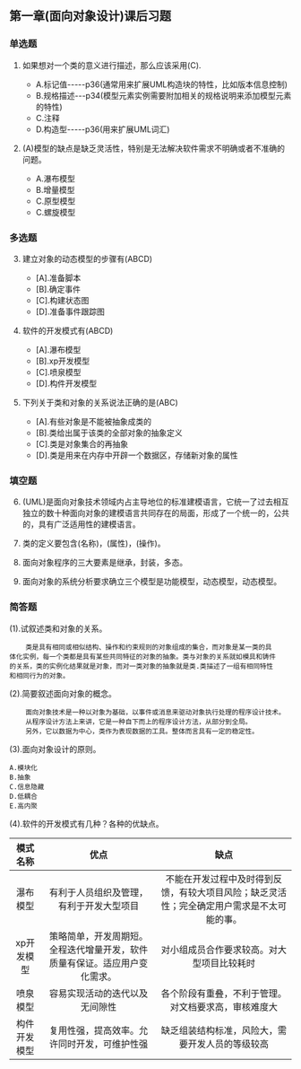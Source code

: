 ## 第一章(面向对象设计)课后习题

### 单选题

1. 如果想对一个类的意义进行描述，那么应该采用(C). 
    * A.标记值-----p36(通常用来扩展UML构造块的特性，比如版本信息控制)
    * B.规格描述---p34(模型元素实例需要附加相关的规格说明来添加模型元素的特性)
    * C.注释
    * D.构造型-----p36(用来扩展UML词汇)

2. (A)模型的缺点是缺乏灵活性，特别是无法解决软件需求不明确或者不准确的问题。
    * A.瀑布模型
    * B.增量模型
    * C.原型模型
    * C.螺旋模型

### 多选题

3. 建立对象的动态模型的步骤有(ABCD)
    * [A].准备脚本
    * [B].确定事件
    * [C].构建状态图
    * [D].准备事件跟踪图

4. 软件的开发模式有(ABCD)
    * [A].瀑布模型
    * [B].xp开发模型
    * [C].喷泉模型
    * [D].构件开发模型

5. 下列关于类和对象的关系说法正确的是(ABC)
    * [A].有些对象是不能被抽象成类的
    * [B].类给出属于该类的全部对象的抽象定义
    * [C].类是对象集合的再抽象
    * [D].类是用来在内存中开辟一个数据区，存储新对象的属性

### 填空题

6. (UML)是面向对象技术领域内占主导地位的标准建模语言，它统一了过去相互独立的数十种面向对象的建模语言共同存在的局面，形成了一个统一的，公共的，具有广泛适用性的建模语言。

7. 类的定义要包含(名称)，(属性)，(操作)。

8. 面向对象程序的三大要素是继承，封装，多态。

9. 面向对象的系统分析要求确立三个模型是功能模型，动态模型，动态模型。
### 简答题

(1).试叙述类和对象的关系。
```
    类是具有相同或相似结构、操作和约束规则的对象组成的集合，而对象是某一类的具
体化实例，每一个类都是具有某些共同特征的对象的抽象。类与对象的关系就如模具和铸件
的关系，类的实例化结果就是对象，而对一类对象的抽象就是类.类描述了一组有相同特性
和相同行为的对象。
```
(2).简要叙述面向对象的概念。
```
    面向对象技术是一种以对象为基础，以事件或消息来驱动对象执行处理的程序设计技术。
    从程序设计方法上来讲，它是一种自下而上的程序设计方法，从部分到全局。
    另外，它以数据为中心，类作为表现数据的工具。整体而言具有一定的稳定性。
```
(3).面向对象设计的原则。
```
A.模块化
B.抽象
C.信息隐藏
D.低耦合
E.高内聚

```
(4).软件的开发模式有几种？各种的优缺点。

|模式名称|优点|缺点|
|:------:|:------:|:------:|
瀑布模型| 有利于人员组织及管理，有利于开发大型项目|不能在开发过程中及时得到反馈，有较大项目风险；缺乏灵活性；完全确定用户需求是不太可能的事。
xp开发模型|策略简单，开发周期短。全程迭代增量开发，软件质量有保证。适应用户变化需求。|对小组成员合作要求较高。对大型项目比较耗时|
喷泉模型|容易实现活动的迭代以及无间隙性|各个阶段有重叠，不利于管理。对文档要求高，审核难度大|
构件开发模型|复用性强，提高效率。允许同时开发，可维护性强|缺乏组装结构标准，风险大，需要开发人员的等级较高|
